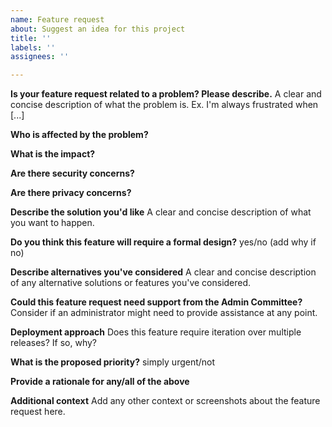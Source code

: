 ```yaml
---
name: Feature request
about: Suggest an idea for this project
title: ''
labels: ''
assignees: ''

---
```


**Is your feature request related to a problem? Please describe.**
A clear and concise description of what the problem is. Ex. I'm always frustrated when [...]

**Who is affected by the problem?**

**What is the impact?**

**Are there security concerns?**

**Are there privacy concerns?**

**Describe the solution you'd like**
A clear and concise description of what you want to happen.

**Do you think this feature will require a formal design?**
yes/no (add why if no)

**Describe alternatives you've considered**
A clear and concise description of any alternative solutions or features you've considered.

**Could this feature request need support from the Admin Committee?**
Consider if an administrator might need to provide assistance at any point.

**Deployment approach**
Does this feature require iteration over multiple releases? If so, why?

**What is the proposed priority?**
simply urgent/not

**Provide a rationale for any/all of the above**

**Additional context**
Add any other context or screenshots about the feature request here.
